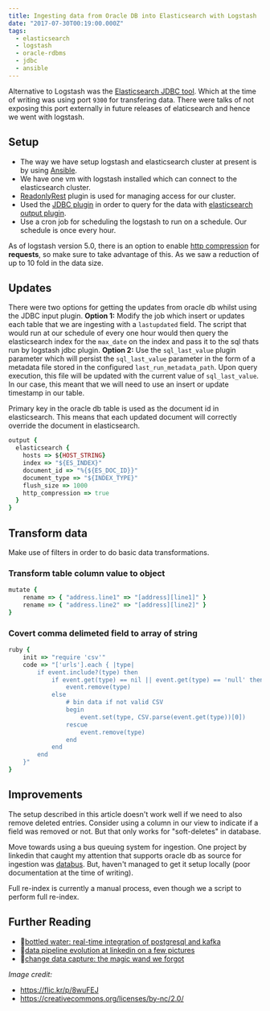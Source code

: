 ```yaml
---
title: Ingesting data from Oracle DB into Elasticsearch with Logstash
date: "2017-07-30T00:19:00.000Z"
tags:
  - elasticsearch
  - logstash
  - oracle-rdbms
  - jdbc
  - ansible
---
```


Alternative to Logstash was the [Elasticsearch JDBC tool](https://github.com/jprante/elasticsearch-jdbc). Which at the time of writing was using port `9300` for transfering data. There were talks of not exposing this port externally in future releases of elaticsearch and hence we went with logstash.

## Setup

- The way we have setup logstash and elasticsearch cluster at present is by using [Ansible](https://www.ansible.com/).
- We have one vm with logstash installed which can connect to the elasticsearch cluster.
- [ReadonlyRest](https://readonlyrest.com/) plugin is used for managing access for our cluster.
- Used the [JDBC plugin](https://www.elastic.co/guide/en/logstash/current/plugins-inputs-jdbc.html) in order to query for the data with [elasticsearch output plugin](https://www.elastic.co/guide/en/logstash/current/plugins-outputs-elasticsearch.html).
- Use a cron job for scheduling the logstash to run on a schedule. Our schedule is once every hour.

As of logstash version 5.0, there is an option to enable [http compression](https://www.elastic.co/guide/en/logstash/current/plugins-outputs-elasticsearch.html#_http_compression) for **requests**, so make sure to take advantage of this. As we saw a reduction of up to 10 fold in the data size.

## Updates

There were two options for getting the updates from oracle db whilst using the JDBC input plugin.
**Option 1:**
Modify the job which insert or updates each table that we are ingesting with a `lastupdated` field. The script that would run at our schedule of every one hour would then query the elasticsearch index for the `max_date` on the index and pass it to the sql thats run by logstash jdbc plugin.
**Option 2:**
Use the `sql_last_value` plugin parameter which will persist the `sql_last_value` parameter in the form of a metadata file stored in the configured `last_run_metadata_path`. Upon query execution, this file will be updated with the current value of `sql_last_value`. In our case, this meant that we will need to use an insert or update timestamp in our table.

Primary key in the oracle db table is used as the document id in elasticsearch. This means that each updated document will correctly override the document in elasticsearch.

```ruby
output {
  elasticsearch {
    hosts => ${HOST_STRING}
    index => "${ES_INDEX}"
    document_id => "%{${ES_DOC_ID}}"
    document_type => "${INDEX_TYPE}"
    flush_size => 1000
    http_compression => true
  }
}
```

## Transform data

Make use of filters in order to do basic data transformations.

### Transform table column value to object

```ruby
mutate {
    rename => { "address.line1" => "[address][line1]" }
    rename => { "address.line2" => "[address][line2]" }
}
```

### Covert comma delimeted field to array of string

```ruby
ruby {
    init => "require 'csv'"
    code => "['urls'].each { |type|
        if event.include?(type) then
            if event.get(type) == nil || event.get(type) == 'null' then
                event.remove(type)
            else
                # bin data if not valid CSV
                begin
                    event.set(type, CSV.parse(event.get(type))[0])
                rescue
                    event.remove(type)
                end
            end
        end
    }"
}
```

## Improvements

The setup described in this article doesn't work well if we need to also remove deleted entries. Consider using a column in our view to indicate if a field was removed or not. But that only works for "soft-deletes" in database.

Move towards using a bus queuing system for ingestion. One project by linkedin that caught my attention that supports oracle db as source for ingestion was [databus](https://github.com/linkedin/databus). But, haven't managed to get it setup locally (poor documentation at the time of writing).

Full re-index is currently a manual process, even though we a script to perform full re-index.

## Further Reading

- 📖[bottled water: real-time integration of postgresql and kafka](https://www.confluent.io/blog/bottled-water-real-time-integration-of-postgresql-and-kafka/)
- 📖[data pipeline evolution at linkedin on a few pictures](http://getindata.com/data-pipeline-evolution-at-linkedin-on-a-few-pictures)
- 🎥[change data capture: the magic wand we forgot](https://www.youtube.com/watch?v=ZAZJqEKUl3U)

_Image credit:_

- https://flic.kr/p/8wuFEJ
- https://creativecommons.org/licenses/by-nc/2.0/
